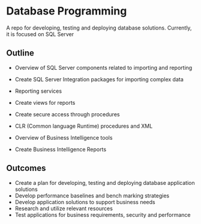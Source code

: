 # Database Programming
A repo for developing, testing and deploying database solutions. Currently, it is focused on SQL Server

## Outline
* Overview of SQL Server components related to importing and reporting

* Create SQL Server Integration packages for importing complex data

* Reporting services

* Create views for reports

* Create secure access through procedures

* CLR (Common language Runtime) procedures and XML

* Overview of Business Intelligence tools

* Create Business Intelligence Reports


## Outcomes
* Create a plan for developing, testing and deploying database application solutions
* Develop performance baselines and bench marking strategies
* Develop application solutions to support business needs
* Research and utilize relevant resources
* Test applications for business requirements, security and performance

